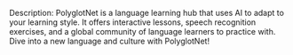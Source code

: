 Description: PolyglotNet is a language learning hub that uses AI to adapt to your learning style. It offers interactive lessons, speech recognition exercises, and a global community of language learners to practice with. Dive into a new language and culture with PolyglotNet!